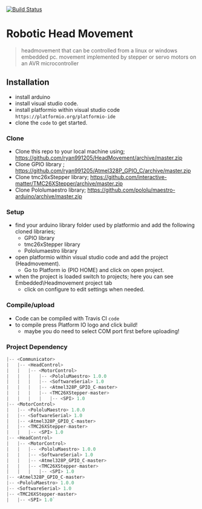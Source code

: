 [![Build Status](https://travis-ci.com/ryan991205/HeadMovement.svg?branch=master)](https://travis-ci.com/ryan991205/HeadMovement)

# Robotic Head Movement
> headmovement that can be controlled from a linux or windows embedded pc.
> movement implemented by stepper or servo motors on an AVR microcontroller



## Installation
- install arduino
- install visual studio code.
- install platformio within visual studio code `https://platformio.org/platformio-ide`
- clone the `code` to get started.

### Clone
- Clone this repo to your local machine using; https://github.com/ryan991205/HeadMovement/archive/master.zip
- Clone GPIO library ; https://github.com/ryan991205/Atmel328P_GPIO_C/archive/master.zip
- Clone tmc26xStepper library; https://github.com/interactive-matter/TMC26XStepper/archive/master.zip
- Clone Pololumaestro library; https://github.com/pololu/maestro-arduino/archive/master.zip

### Setup

- find your arduino library folder used by platformio and add the following cloned libraries;
  - GPIO library
  - tmc26xStepper library
  - Pololumaestro library
- open platformio within visual studio code and add the project (Headmovement).
  - Go to Platform io (PIO HOME) and click on open project.
- when the project is loaded switch to projects; here you can see Embedded\Headmovement project tab
  - click on configure to edit settings when needed. 

### Compile/upload
- Code can be compiled with Travis CI `code` 
- to compile press Platform IO logo and click build!
  - maybe you do need to select COM port first before uploading!
 
 
 
### Project Dependency 
```javascript
|-- <Communicator>
|   |-- <HeadControl>
|   |   |-- <MotorControl>
|   |   |   |-- <PololuMaestro> 1.0.0
|   |   |   |-- <SoftwareSerial> 1.0
|   |   |   |-- <Atmel328P_GPIO_C-master>
|   |   |   |-- <TMC26XStepper-master>
|   |   |   |   |-- <SPI> 1.0
|-- <MotorControl>
|   |-- <PololuMaestro> 1.0.0
|   |-- <SoftwareSerial> 1.0
|   |-- <Atmel328P_GPIO_C-master>
|   |-- <TMC26XStepper-master>
|   |   |-- <SPI> 1.0
|-- <HeadControl>
|   |-- <MotorControl>
|   |   |-- <PololuMaestro> 1.0.0
|   |   |-- <SoftwareSerial> 1.0
|   |   |-- <Atmel328P_GPIO_C-master>
|   |   |-- <TMC26XStepper-master>
|   |   |   |-- <SPI> 1.0
|-- <Atmel328P_GPIO_C-master>
|-- <PololuMaestro> 1.0.0
|-- <SoftwareSerial> 1.0
|-- <TMC26XStepper-master>
|   |-- <SPI> 1.0`
```
